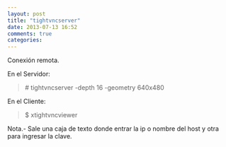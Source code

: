 ```yaml
---
layout: post
title: "tightvncserver"
date: 2013-07-13 16:52
comments: true
categories: 
---
```

Conexión remota.

En el Servidor: 

>\# tightvncserver -depth 16 -geometry 640x480

En el Cliente: 

>$ xtightvncviewer 

Nota.- Sale una caja de texto donde entrar la ip o nombre del host y otra para ingresar la clave. 

